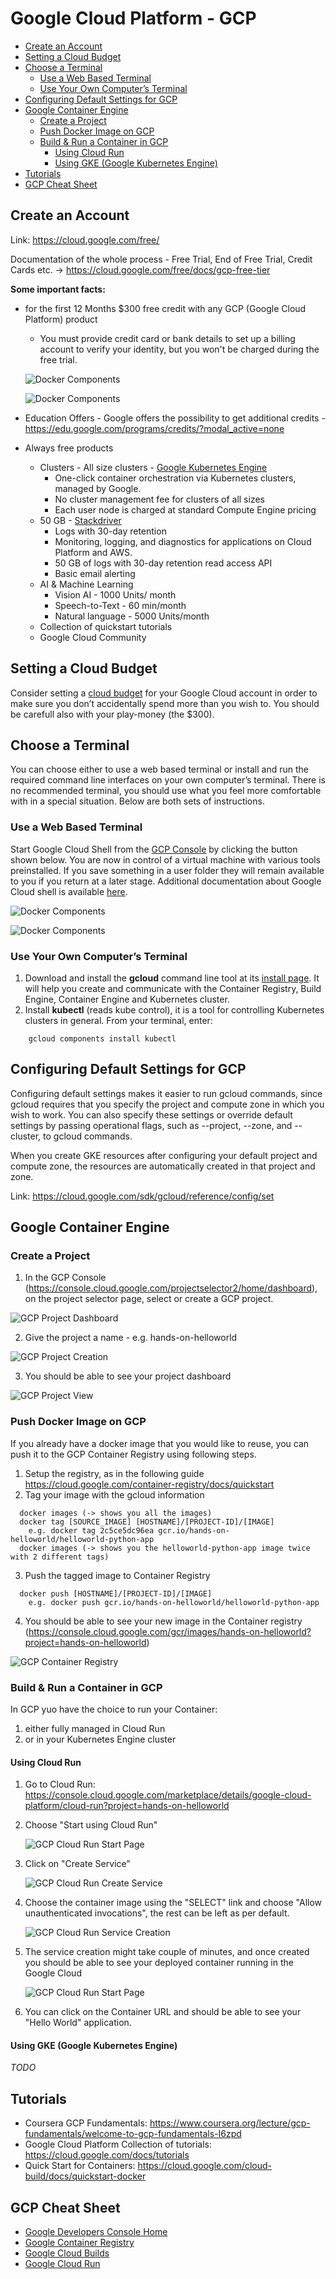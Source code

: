 # Google Cloud Platform - GCP

  - [Create an Account](#create-an-account)
  - [Setting a Cloud Budget](#setting-a-cloud-budget)
  - [Choose a Terminal](#choose-a-terminal)
    - [Use a Web Based Terminal](#use-a-web-based-terminal)
    - [Use Your Own Computer’s Terminal](#use-your-own-computers-terminal)
  - [Configuring Default Settings for GCP](#configuring-default-settings-for-gcp)
  - [Google Container Engine](#google-container-engine)
    - [Create a Project](#create-a-project)
    - [Push Docker Image on GCP](#push-docker-image-on-gcp)
    - [Build & Run a Container in GCP ](#build--run-a-container-in-gcp-)
      - [Using Cloud Run](#using-cloud-run)
      - [Using GKE (Google Kubernetes Engine)](#using-gke-google-kubernetes-engine)
  - [Tutorials](#tutorials)
  - [GCP Cheat Sheet](#gcp-cheat-sheet)


## Create an Account

Link: https://cloud.google.com/free/

Documentation of the whole process - Free Trial, End of Free Trial, Credit Cards etc. -> https://cloud.google.com/free/docs/gcp-free-tier

**Some important facts:**

* for the first 12 Months $300 free credit with any GCP (Google Cloud Platform) product
    * You must provide credit card or bank details to set up a billing account to verify your identity, but you won't be charged during the free trial.

    ![Docker Components](images/gcp-welcome.png)

    ![Docker Components](images/gcp-credits.png)

* Education Offers - Google offers the possibility to get additional credits - https://edu.google.com/programs/credits/?modal_active=none
* Always free products
    * Clusters - All size clusters - [Google Kubernetes Engine](https://cloud.google.com/kubernetes-engine/)
        * One-click container orchestration via Kubernetes clusters, managed by Google.
        * No cluster management fee for clusters of all sizes
        * Each user node is charged at standard Compute Engine pricing
    * 50 GB - [Stackdriver](https://cloud.google.com/stackdriver/)
        * Logs with 30-day retention
        * Monitoring, logging, and diagnostics for applications on Cloud Platform and AWS.
        * 50 GB of logs with 30-day retention read access API
        * Basic email alerting
    * AI & Machine Learning
        * Vision AI - 1000 Units/ month
        * Speech-to-Text - 60 min/month
        * Natural language - 5000 Units/month
    * Collection of quickstart tutorials
    * Google Cloud Community

## Setting a Cloud Budget

Consider setting a [cloud budget](https://cloud.google.com/billing/docs/how-to/budgets) for your Google Cloud account in order to make sure you don’t accidentally spend more than you wish to. You should be carefull also with your play-money (the $300).


## Choose a Terminal

You can choose either to use a web based terminal or install and run the required command line interfaces on your own computer’s terminal. There is no recommended terminal, you should use what you feel more comfortable with in a special situation. Below are both sets of instructions.

### Use a Web Based Terminal
Start Google Cloud Shell from the [GCP Console](https://console.cloud.google.com/) by clicking the button shown below. You are now in control of a virtual machine with various tools preinstalled. If you save something in a user folder they will remain available to you if you return at a later stage. Additional documentation about Google Cloud shell is available [here](https://cloud.google.com/shell/docs/).

![Docker Components](images/gcp-webbasedterminal-link.png)

![Docker Components](images/gcp-webbasedterminal-output.png)


### Use Your Own Computer’s Terminal

1. Download and install the **gcloud** command line tool at its [install page](https://cloud.google.com/sdk/install). It will help you create and communicate with the Container Registry, Build Engine, Container Engine and Kubernetes cluster.
2. Install **kubectl** (reads kube control), it is a tool for controlling Kubernetes clusters in general. From your terminal, enter:

~~~
    gcloud components install kubectl
~~~

## Configuring Default Settings for GCP

Configuring default settings makes it easier to run gcloud commands, since gcloud requires that you specify the project and compute zone in which you wish to work. You can also specify these settings or override default settings by passing operational flags, such as --project, --zone, and --cluster, to gcloud commands.

When you create GKE resources after configuring your default project and compute zone, the resources are automatically created in that project and zone.

Link: https://cloud.google.com/sdk/gcloud/reference/config/set


## Google Container Engine

### Create a Project

1. In the GCP Console (https://console.cloud.google.com/projectselector2/home/dashboard), on the project selector page, select or create a GCP project.
  
  ![GCP Project Dashboard](images/gcp-projectdashboard.png)

2. Give the project a name - e.g. hands-on-helloworld
  
  ![GCP Project Creation](images/gcp-createproject.png)

3. You should be able to see your project dashboard

  ![GCP Project View](images/gcp-project.png)



### Push Docker Image on GCP

If you already have a docker image that you would like to reuse, you can push it to the GCP Container Registry using following steps.

1. Setup the registry, as in the following guide https://cloud.google.com/container-registry/docs/quickstart
2. Tag your image with the gcloud information

  ~~~
    docker images (-> shows you all the images)
    docker tag [SOURCE_IMAGE] [HOSTNAME]/[PROJECT-ID]/[IMAGE]
      e.g. docker tag 2c5ce5dc96ea gcr.io/hands-on-helloworld/helloworld-python-app
    docker images (-> shows you the helloworld-python-app image twice with 2 different tags)    
  ~~~
	
3. Push the tagged image to Container Registry

  ~~~    docker push [HOSTNAME]/[PROJECT-ID]/[IMAGE]
      e.g. docker push gcr.io/hands-on-helloworld/helloworld-python-app
  ~~~

4. You should be able to see your new image in the Container registry (https://console.cloud.google.com/gcr/images/hands-on-helloworld?project=hands-on-helloworld)

![GCP Container Registry](images/gcp-containerregistry.png)

### Build & Run a Container in GCP 

In GCP yuo have the choice to run your Container:

1. either fully managed in Cloud Run
2. or in your Kubernetes Engine cluster

#### Using Cloud Run

1. Go to Cloud Run: https://console.cloud.google.com/marketplace/details/google-cloud-platform/cloud-run?project=hands-on-helloworld
2. Choose "Start using Cloud Run"

   ![GCP Cloud Run Start Page](images/gcp-cloudrun-start.png)

3. Click on "Create Service"

   ![GCP Cloud Run Create Service](images/gcp-cloudrun-createservice.png)

4. Choose the container image using the "SELECT" link and choose "Allow unauthenticated invocations", the rest can be left as per default.

   ![GCP Cloud Run Service Creation](images/gcp-cloudrun-servicecreation.png)

5. The service creation might take couple of minutes, and once created you should be able to see your deployed container running in the Google Cloud

   ![GCP Cloud Run Start Page](images/gcp-containerrunning.png)

6. You can click on the Container URL and should be able to see your "Hello World" application.

#### Using GKE (Google Kubernetes Engine)

_TODO_


## Tutorials
* Coursera GCP Fundamentals: https://www.coursera.org/lecture/gcp-fundamentals/welcome-to-gcp-fundamentals-I6zpd
* Google Cloud Platform Collection of tutorials: https://cloud.google.com/docs/tutorials
* Quick Start for Containers: https://cloud.google.com/cloud-build/docs/quickstart-docker


## GCP Cheat Sheet

- [Google Developers Console Home](https://console.cloud.google.com/cloud-resource-manager)
- [Google Container Registry](https://console.cloud.google.com/gcr/images/hands-on-firsttry)
- [Google Cloud Builds](https://console.cloud.google.com/cloud-build/builds)
- [Google Cloud Run](https://console.cloud.google.com/run)


